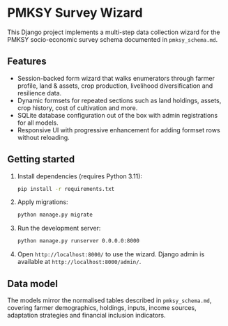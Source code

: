 # PMKSY Survey Wizard

This Django project implements a multi-step data collection wizard for the PMKSY socio-economic survey schema documented in `pmksy_schema.md`.

## Features
- Session-backed form wizard that walks enumerators through farmer profile, land & assets, crop production, livelihood diversification and resilience data.
- Dynamic formsets for repeated sections such as land holdings, assets, crop history, cost of cultivation and more.
- SQLite database configuration out of the box with admin registrations for all models.
- Responsive UI with progressive enhancement for adding formset rows without reloading.

## Getting started
1. Install dependencies (requires Python 3.11):
   ```bash
   pip install -r requirements.txt
   ```
2. Apply migrations:
   ```bash
   python manage.py migrate
   ```
3. Run the development server:
   ```bash
   python manage.py runserver 0.0.0.0:8000
   ```
4. Open `http://localhost:8000/` to use the wizard. Django admin is available at `http://localhost:8000/admin/`.

## Data model
The models mirror the normalised tables described in `pmksy_schema.md`, covering farmer demographics, holdings, inputs, income sources, adaptation strategies and financial inclusion indicators.
